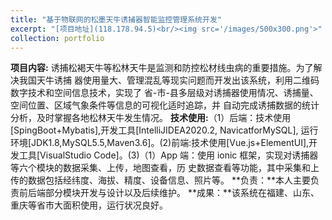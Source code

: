 ```yaml
---
title: "基于物联网的松墨天牛诱捕器智能监控管理系统开发"
excerpt: "[项目地址](118.178.94.5)<br/><img src='/images/500x300.png'>"
collection: portfolio
---
```


**项目内容:** 诱捕松褐天牛等松林天牛是监测和防控松材线虫病的重要措施。为了解决我国天牛诱捕
器使用量大、管理混乱等现实问题而开发出该系统，利用二维码数字技术和空间信息技术，实现了
省-市-县多层级对诱捕器使用情况、诱捕量、空间位置、区域气象条件等信息的可视化适时追踪，并
自动完成诱捕数据的统计分析，及时掌握各地松林天牛发生情况。
**技术使用:**（1）后端：技术使用[SpingBoot+Mybatis],开发工具[IntelliJIDEA2020.2, NavicatforMySQL],
运行环境[JDK1.8,MySQL5.5,Maven3.6]。(2)前端:技术使用[Vue.js+ElementUI],开发工具[VisualStudio
Code]。(3)（1）App 端：使用 ionic 框架，实现对诱捕器等六个模块的数据采集、上传，地图查看，历
史数据查看等功能，其中采集和上传的数据包括经纬度、海拔、精度、设备信息、照片等。
**负责：**本人主要负责前后端部分模块开发与设计以及后续维护。
**成果：**该系统在福建、山东、重庆等省市大面积使用，运行状况良好。